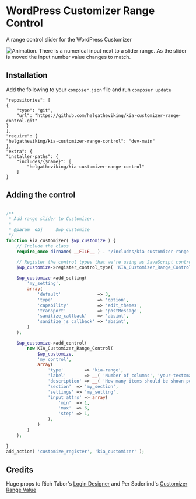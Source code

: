 # WordPress Customizer Range Control

A range control slider for the WordPress Customizer

![Animation. There is a numerical input next to a slider range. As the slider is moved the input number value changes to match.](https://user-images.githubusercontent.com/507025/136671232-6c925852-0fc0-4a71-bfe8-0b41d968cf60.gif)

## Installation

Add the following to your `composer.json` file and run `composer update`

```
"repositories": [
{
    "type": "git",
    "url": "https://github.com/helgatheviking/kia-customizer-range-control.git"
}
],
"require": {
"helgatheviking/kia-customizer-range-control": "dev-main"
},
"extra": {
"installer-paths": {
    "includes/{$name}": [
        "helgatheviking/kia-customizer-range-control"
    ]
}
```

## Adding the control

```php

/**
 * Add range slider to Customizer.
 *
 * @param  obj     $wp_customize
 */
function kia_customizer( $wp_customize ) {
    // Include the class
    require_once dirname( __FILE__ ) . '/includes/kia-customizer-range-control/class-kia-customizer-range-control.php';

    // Register the control types that we're using as JavaScript controls.
	$wp_customize->register_control_type( 'KIA_Customizer_Range_Control' );

    $wp_customize->add_setting(
        'my_setting',
        array(
            'default'              => 3,
            'type'                 => 'option',
            'capability'           => 'edit_themes',
            'transport'            => 'postMessage',	
            'sanitize_callback'    => 'absint',
            'sanitize_js_callback' => 'absint',
        )
    );

    $wp_customize->add_control(
        new KIA_Customizer_Range_Control(
            $wp_customize,
            'my_control',
            array(
                'type'        => 'kia-range',
                'label'       => __( 'Number of columns', 'your-textomain' ),
                'description' => __( 'How many items should be shown per row?', 'your-textdomain' ),
                'section'  => 'my_section',
	            'settings' => 'my_setting',	
                'input_attrs' => array(
                    'min'  => 1,
                    'max'  => 6,
                    'step' => 1,
                ),
            )
        )
    );

}
add_action( 'customize_register', 'kia_customizer' );
```

## Credits

Huge props to Rich Tabor's [Login Designer](https://github.com/thatplugincompany/login-designer) and Per Soderlind's [Customizer Range Value](https://github.com/soderlind/class-customizer-range-value-control)